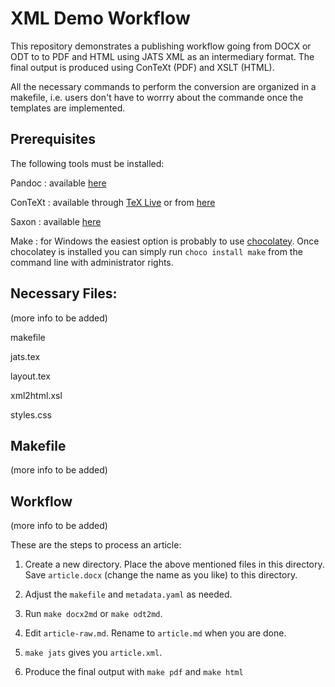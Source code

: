 # XML Demo Workflow

This repository demonstrates a publishing workflow going from DOCX or ODT to to PDF and HTML using JATS XML as an intermediary format. The final output is produced using ConTeXt (PDF) and XSLT (HTML).

All the necessary commands to perform the conversion are organized in a makefile, i.e. users don't have to worrry about the commande once the templates are implemented.

## Prerequisites

The following tools must be installed:

Pandoc
: available [here](https://pandoc.org/installing.html)

ConTeXt
: available through [TeX Live](https://www.tug.org/texlive/) or from [here](https://wiki.contextgarden.net/ConTeXt_Standalone)

Saxon
: available [here](http://saxon.sourceforge.net/)

Make
: for Windows the easiest option is probably to use [chocolatey](https://chocolatey.org/). Once chocolatey is installed you can simply run `choco install make` from the command line with administrator rights.


## Necessary Files:

(more info  to be added)

makefile

jats.tex

layout.tex

xml2html.xsl

styles.css

## Makefile

(more info  to be added)

## Workflow

(more info  to be added)

These are the steps to process an article:

1. Create a new directory. Place the above mentioned files in this directory. Save `article.docx` (change the name as you like) to this directory.

2. Adjust the `makefile` and `metadata.yaml` as needed.

3. Run `make docx2md` or `make odt2md`.

4. Edit `article-raw.md`. Rename to `article.md` when you are done.

5. `make jats` gives you `article.xml`. 

6. Produce the final output with `make pdf` and `make html`
